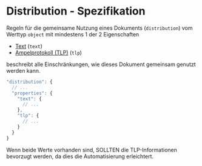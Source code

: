 # Distribution - Spezifikation

Regeln für die gemeinsame Nutzung eines Dokuments (`distribution`) vom Werttyp `object` mit mindestens 1 der 2 Eigenschaften

* [Text](document/distribution/text-spec.de.md) (`text`)
* [Ampelprotokoll (TLP)](document/distribution/tlp-spec.de.md) (`tlp`)

beschreibt alle Einschränkungen, wie dieses Dokument gemeinsam genutzt werden kann.

```javascript
"distribution": {
  // ...
  "properties": {
    "text": {
      // ...
    },
    "tlp": {
      // ...
    }
  }
}
```

Wenn beide Werte vorhanden sind, SOLLTEN die TLP-Informationen bevorzugt werden, da dies die Automatisierung erleichtert.
